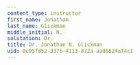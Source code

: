 ```yaml
---
content_type: instructor
first_name: Jonathan
last_name: Glickman
middle_initial: N.
salutation: Dr.
title: Dr. Jonathan N. Glickman
uid: 0c95f852-337b-4113-872a-aad6524af4c1
---
```


